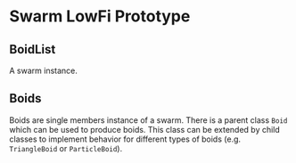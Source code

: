 # Swarm LowFi Prototype

## BoidList
A swarm instance.

## Boids
Boids are single members instance of a swarm. There is a parent class `Boid` which can be used to produce boids. This class can be extended by child classes to implement behavior for different types of boids (e.g. `TriangleBoid` or `ParticleBoid`).
